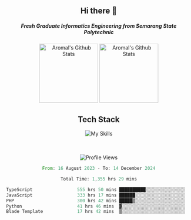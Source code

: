 <div align="center">
  <h2>Hi there 👋</h2>

  <h5>Fresh Graduate Informatics Engineering from Semarang State Polytechnic</h5>

  <img
    height="160"
    alt="Aromal's Github Stats"
    src="https://github-readme-stats.vercel.app/api?username=dafariski77&show_icons=true&theme=tokyonight&count_private=true"
  />
  <img
    alt="Aromal's Github Stats"
    height="160"
    src="https://github-readme-stats.vercel.app/api/top-langs/?username=dafariski77&layout=compact&theme=tokyonight"
  />

  <h2>Tech Stack</h2>
  
![My Skills](https://simpleskill.icons.workers.dev/svg?i=typescript,next.js,react,tailwindcss,shadcnui,reactquery,prisma,socketdotio,zod)

  <br /><br />
  <img src="https://komarev.com/ghpvc/?username=dafariski77&abbreviated=true" alt="Profile Views">
    
  <!--START_SECTION:waka-->

```rust
From: 16 August 2023 - To: 14 December 2024

Total Time: 1,355 hrs 29 mins

TypeScript                 555 hrs 50 mins ██████████░░░░░░░░░░░░░░░   40.55 %
JavaScript                 333 hrs 17 mins ██████░░░░░░░░░░░░░░░░░░░   24.31 %
PHP                        300 hrs 42 mins █████▒░░░░░░░░░░░░░░░░░░░   21.94 %
Python                     41 hrs 46 mins  ▓░░░░░░░░░░░░░░░░░░░░░░░░   03.05 %
Blade Template             17 hrs 42 mins  ▒░░░░░░░░░░░░░░░░░░░░░░░░   01.29 %
```

<!--END_SECTION:waka-->
</div>
